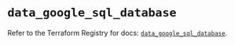 # `data_google_sql_database`

Refer to the Terraform Registry for docs: [`data_google_sql_database`](https://registry.terraform.io/providers/hashicorp/google/5.38.0/docs/data-sources/sql_database).
